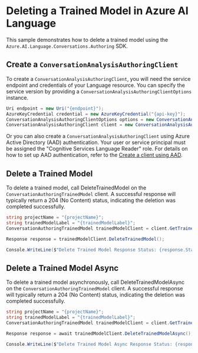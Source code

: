 # Deleting a Trained Model in Azure AI Language

This sample demonstrates how to delete a trained model using the `Azure.AI.Language.Conversations.Authoring` SDK.

## Create a `ConversationAnalysisAuthoringClient`

To create a `ConversationAnalysisAuthoringClient`, you will need the service endpoint and credentials of your Language resource. You can specify the service version by providing a `ConversationAnalysisAuthoringClientOptions` instance.

```C# Snippet:CreateAuthoringClientForSpecificApiVersion
Uri endpoint = new Uri("{endpoint}");
AzureKeyCredential credential = new AzureKeyCredential("{api-key}");
ConversationAnalysisAuthoringClientOptions options = new ConversationAnalysisAuthoringClientOptions(ConversationAnalysisAuthoringClientOptions.ServiceVersion.V2024_11_15_Preview);
ConversationAnalysisAuthoringClient client = new ConversationAnalysisAuthoringClient(endpoint, credential, options);
```

Or you can also create a `ConversationAnalysisAuthoringClient` using Azure Active Directory (AAD) authentication. Your user or service principal must be assigned the "Cognitive Services Language Reader" role.
For details on how to set up AAD authentication, refer to the [Create a client using AAD](https://github.com/Azure/azure-sdk-for-net/blob/main/sdk/cognitivelanguage/Azure.AI.Language.Conversations.Authoring/README.md#create-a-client-using-azure-active-directory-authentication).

## Delete a Trained Model

To delete a trained model, call DeleteTrainedModel on the `ConversationAuthoringTrainedModel` client. A successful response will typically return a 204 (No Content) status, indicating the deletion was completed successfully.

```C# Snippet:Sample11_ConversationsAuthoring_DeleteTrainedModel
string projectName = "{projectName}";
string trainedModelLabel = "{trainedModelLabel}";
ConversationAuthoringTrainedModel trainedModelClient = client.GetTrainedModel(projectName, trainedModelLabel);

Response response = trainedModelClient.DeleteTrainedModel();

Console.WriteLine($"Delete Trained Model Response Status: {response.Status}");
```

## Delete a Trained Model Async

To delete a trained model asynchronously, call DeleteTrainedModelAsync on the `ConversationAuthoringTrainedModel` client. A successful response will typically return a 204 (No Content) status, indicating the deletion was completed successfully.

```C# Snippet:Sample11_ConversationsAuthoring_DeleteTrainedModelAsync
string projectName = "{projectName}";
string trainedModelLabel = "{trainedModelLabel}";
ConversationAuthoringTrainedModel trainedModelClient = client.GetTrainedModel(projectName, trainedModelLabel);

Response response = await trainedModelClient.DeleteTrainedModelAsync();

Console.WriteLine($"Delete Trained Model Async Response Status: {response.Status}");
```
